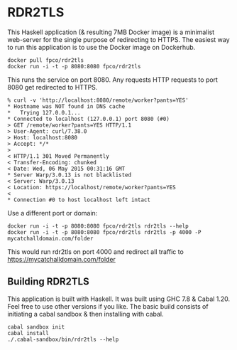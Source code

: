 # RDR2TLS

This Haskell application (& resulting 7MB Docker image) is a
minimalist web-server for the single purpose of redirecting to HTTPS.
The easiest way to run this application is to use the Docker image on
Dockerhub.

    docker pull fpco/rdr2tls
    docker run -i -t -p 8080:8080 fpco/rdr2tls

This runs the service on port 8080.  Any requests HTTP requests to
port 8080 get redirected to HTTPS.

    % curl -v 'http://localhost:8080/remote/worker?pants=YES'
    * Hostname was NOT found in DNS cache
    *   Trying 127.0.0.1...
    * Connected to localhost (127.0.0.1) port 8080 (#0)
    > GET /remote/worker?pants=YES HTTP/1.1
    > User-Agent: curl/7.38.0
    > Host: localhost:8080
    > Accept: */*
    >
    < HTTP/1.1 301 Moved Permanently
    < Transfer-Encoding: chunked
    < Date: Wed, 06 May 2015 00:31:16 GMT
    * Server Warp/3.0.13 is not blacklisted
    < Server: Warp/3.0.13
    < Location: https://localhost/remote/worker?pants=YES
    <
    * Connection #0 to host localhost left intact

Use a different port or domain:

    docker run -i -t -p 8080:8080 fpco/rdr2tls rdr2tls --help
    docker run -i -t -p 8080:8080 fpco/rdr2tls rdr2tls -p 4000 -P mycatchalldomain.com/folder

This would run rdr2tls on port 4000 and redirect all traffic to
https://mycatchalldomain.com/folder

## Building RDR2TLS

This application is built with Haskell.  It was built using GHC 7.8 &
Cabal 1.20. Feel free to use other versions if you like.  The basic
build consists of initiating a cabal sandbox & then installing with
cabal.

    cabal sandbox init
    cabal install
    ./.cabal-sandbox/bin/rdr2tls --help
